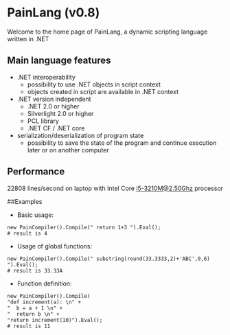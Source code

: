 # PainLang (v0.8)
Welcome to the home page of PainLang, a dynamic scripting language written in .NET

## Main language features
 + .NET interoperability
   + possibility to use .NET objects in script context
   + objects created in script are available in .NET context
 + .NET version independent
   + .NET 2.0 or higher
   + Silverlight 2.0 or higher
   + PCL library
   + .NET CF / .NET core
 + serialization/deserialization of program state
   + possibility to save the state of the program and continue execution later or on another computer

## Performance
 22808 lines/second on laptop with Intel Core i5-3210M@2.50Ghz processor 

##Examples

 + Basic usage:
```
new PainCompiler().Compile(" return 1+3 ").Eval();
# result is 4
```
 + Usage of global functions:
```
new PainCompiler().Compile(" substring(round(33.3333,2)+'ABC',0,6) ").Eval();
# result is 33.33A
```
 + Function definition:
```
new PainCompiler().Compile(
"def increment(a): \n" +
"  b = a + 1 \n" +
"  return b \n" +
"return increment(10)").Eval();
# result is 11
```
 


